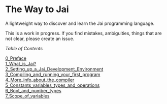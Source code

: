# The Way to Jai
A lightweight way to discover and learn the Jai programming language.

This is a work in progress.
If you find mistakes, ambiguities, things that are not clear, please create an issue.

_Table of Contents_

   [0_Preface](https://github.com/Ivo-Balbaert/The_Way_to_Jai/tree/main/0_Preface.md)  
   [1_What_is_Jai?](https://github.com/Ivo-Balbaert/The_Way_to_Jai/tree/main/1_What_is_Jai)  
   [2_Setting_up_a_Jai_Development_Environment](https://github.com/Ivo-Balbaert/The_Way_to_Jai/tree/main/2_Setting_up_a_Jai_Development_Environment)  
   [3_Compiling_and_running_your_first_program](https://github.com/Ivo-Balbaert/The_Way_to_Jai/tree/main/3_Compiling_and_running_your_first_program)  
   [4_More_info_about_the_compiler](https://github.com/Ivo-Balbaert/The_Way_to_Jai/tree/main/4_More_info_about_the_compiler)  
   [5_Constants_variables_types_and_operations](https://github.com/Ivo-Balbaert/The_Way_to_Jai/tree/main/5_Constants_variables_types_and_operations)   
   [6_Bool_and_number_types](https://github.com/Ivo-Balbaert/The_Way_to_Jai/tree/main/6_Bool_and_number%20types)  
   [7_Scope_of_variables](https://github.com/Ivo-Balbaert/The_Way_to_Jai/tree/main/7_Scope_of_variables) 
